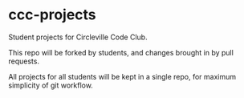 ccc-projects
============

Student projects for Circleville Code Club.

This repo will be forked by students, and changes brought in by pull requests.

All projects for all students will be kept in a single repo, for maximum simplicity of git workflow.
